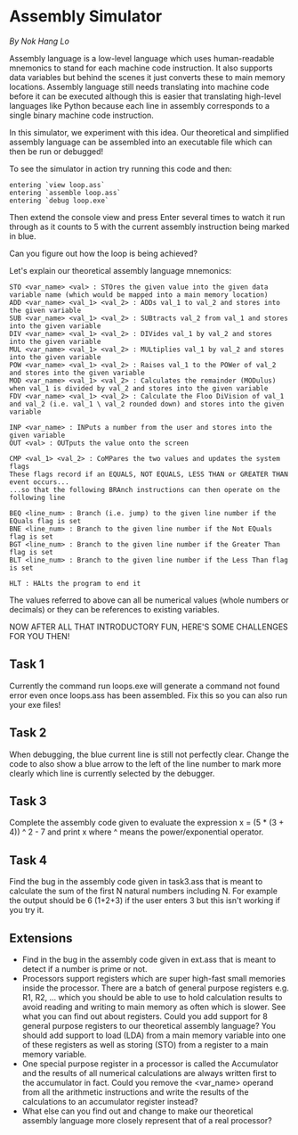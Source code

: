 # Assembly Simulator

_By Nok Hang Lo_

Assembly language is a low-level language which uses human-readable mnemonics to stand for each machine code instruction. It also supports data variables but behind the scenes it just converts these to main memory locations. Assembly language still needs translating into machine code before it can be executed although this is easier that translating high-level languages like Python because each line in assembly corresponds to a single binary machine code instruction.

In this simulator, we experiment with this idea. Our theoretical and simplified assembly language can be assembled into an executable file which can then be run or debugged!

To see the simulator in action try running this code and then:

    entering `view loop.ass`
    entering `assemble loop.ass`
    entering `debug loop.exe`

Then extend the console view and press Enter several times to watch it run through as it counts to 5 with the current assembly instruction being marked in blue.

Can you figure out how the loop is being achieved?

Let's explain our theoretical assembly language mnemonics:

```
STO <var_name> <val> : STOres the given value into the given data variable name (which would be mapped into a main memory location)
ADD <var_name> <val_1> <val_2> : ADDs val_1 to val_2 and stores into the given variable
SUB <var_name> <val_1> <val_2> : SUBtracts val_2 from val_1 and stores into the given variable
DIV <var_name> <val_1> <val_2> : DIVides val_1 by val_2 and stores into the given variable
MUL <var_name> <val_1> <val_2> : MULtiplies val_1 by val_2 and stores into the given variable
POW <var_name> <val_1> <val_2> : Raises val_1 to the POWer of val_2 and stores into the given variable
MOD <var_name> <val_1> <val_2> : Calculates the remainder (MODulus) when val_1 is divided by val_2 and stores into the given variable
FDV <var_name> <val_1> <val_2> : Calculate the Floo DiVision of val_1 and val_2 (i.e. val_1 \ val_2 rounded down) and stores into the given variable

INP <var_name> : INPuts a number from the user and stores into the given variable
OUT <val> : OUTputs the value onto the screen

CMP <val_1> <val_2> : CoMPares the two values and updates the system flags
These flags record if an EQUALS, NOT EQUALS, LESS THAN or GREATER THAN event occurs...
...so that the following BRAnch instructions can then operate on the following line

BEQ <line_num> : Branch (i.e. jump) to the given line number if the EQuals flag is set
BNE <line_num> : Branch to the given line number if the Not EQuals flag is set
BGT <line_num> : Branch to the given line number if the Greater Than flag is set
BLT <line_num> : Branch to the given line number if the Less Than flag is set

HLT : HALts the program to end it
```
The values referred to above can all be numerical values (whole numbers or decimals) or they can be references to existing variables.

NOW AFTER ALL THAT INTRODUCTORY FUN, HERE'S SOME CHALLENGES FOR YOU THEN!
## Task 1

Currently the command run loops.exe will generate a command not found error even once loops.ass has been assembled. Fix this so you can also run your exe files!
## Task 2

When debugging, the blue current line is still not perfectly clear. Change the code to also show a blue arrow to the left of the line number to mark more clearly which line is currently selected by the debugger.
## Task 3

Complete the assembly code given to evaluate the expression x = (5 * (3 + 4)) ^ 2 - 7 and print x where ^ means the power/exponential operator.
## Task 4

Find the bug in the assembly code given in task3.ass that is meant to calculate the sum of the first N natural numbers including N. For example the output should be 6 (1+2+3) if the user enters 3 but this isn't working if you try it.
## Extensions

- Find in the bug in the assembly code given in ext.ass that is meant to detect if a number is prime or not.
- Processors support registers which are super high-fast small memories inside the processor. There are a batch of general purpose registers e.g. R1, R2, ... which you should be able to use to hold calculation results to avoid reading and writing to main memory as often which is slower. See what you can find out about registers. Could you add support for 8 general purpose registers to our theoretical assembly language? You should add support to load (LDA) from a main memory variable into one of these registers as well as storing (STO) from a register to a main memory variable.
- One special purpose register in a processor is called the Accumulator and the results of all numerical calculations are always written first to the accumulator in fact. Could you remove the <var_name> operand from all the arithmetic instructions and write the results of the calculations to an accumulator register instead?
- What else can you find out and change to make our theoretical assembly language more closely represent that of a real processor?

